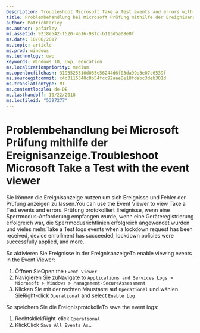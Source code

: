 ```yaml
---
Description: Troubleshoot Microsoft Take a Test events and errors with the event viewer.
title: Problembehandlung bei Microsoft Prüfung mithilfe der Ereignisanzeige.
author: PatrickFarley
ms.author: pafarley
ms.assetid: 9218e542-f520-4616-98fc-b113d5a08e0f
ms.date: 10/06/2017
ms.topic: article
ms.prod: windows
ms.technology: uwp
keywords: Windows 10, Uwp, education
ms.localizationpriority: medium
ms.openlocfilehash: 3193525316d085e56244d6f03da99e3e07c6539f
ms.sourcegitcommit: c4d3115348c8b54fcc92aae8e18fdabc3deb301d
ms.translationtype: MT
ms.contentlocale: de-DE
ms.lasthandoff: 10/22/2018
ms.locfileid: "5397277"
---
```

# <a name="troubleshoot-microsoft-take-a-test-with-the-event-viewer"></a><span data-ttu-id="19dac-103">Problembehandlung bei Microsoft Prüfung mithilfe der Ereignisanzeige.</span><span class="sxs-lookup"><span data-stu-id="19dac-103">Troubleshoot Microsoft Take a Test with the event viewer</span></span>

<span data-ttu-id="19dac-104">Sie können die Ereignisanzeige nutzen um sich Ereignisse und Fehler der Prüfung anzeigen zu lassen.</span><span class="sxs-lookup"><span data-stu-id="19dac-104">You can use the Event Viewer to view Take a Test events and errors.</span></span> <span data-ttu-id="19dac-105">Prüfung protokolliert Ereignisse, wenn eine Sperrmodus-Anforderung empfangen wurde, wenn eine Geräteregistrierung erfolgreich war, die Sperrmodusrichtlinien erfolgreich angewendet wurden und vieles mehr.</span><span class="sxs-lookup"><span data-stu-id="19dac-105">Take a Test logs events when a lockdown request has been received, device enrollment has succeeded, lockdown policies were successfully applied, and more.</span></span>

<span data-ttu-id="19dac-106">So aktivieren Sie Ereignisse in der Ereignisanzeige</span><span class="sxs-lookup"><span data-stu-id="19dac-106">To enable viewing events in the Event Viewer:</span></span>
1. <span data-ttu-id="19dac-107">Öffnen Sie</span><span class="sxs-lookup"><span data-stu-id="19dac-107">Open the</span></span> `Event Viewer`
2. <span data-ttu-id="19dac-108">Navigieren Sie zu</span><span class="sxs-lookup"><span data-stu-id="19dac-108">Navigate to</span></span> `Applications and Services Logs > Microsoft > Windows > Management-SecureAssessment`
3. <span data-ttu-id="19dac-109">Klicken Sie mit der rechten Maustaste auf `Operational` und wählen Sie</span><span class="sxs-lookup"><span data-stu-id="19dac-109">Right-click `Operational` and select</span></span> `Enable Log`

<span data-ttu-id="19dac-110">So speichern Sie die Ereignisprotokolle</span><span class="sxs-lookup"><span data-stu-id="19dac-110">To save the event logs:</span></span>
1. <span data-ttu-id="19dac-111">Rechtsklick</span><span class="sxs-lookup"><span data-stu-id="19dac-111">Right-click</span></span> `Operational`
2. <span data-ttu-id="19dac-112">Klick</span><span class="sxs-lookup"><span data-stu-id="19dac-112">Click</span></span> `Save All Events As…`
